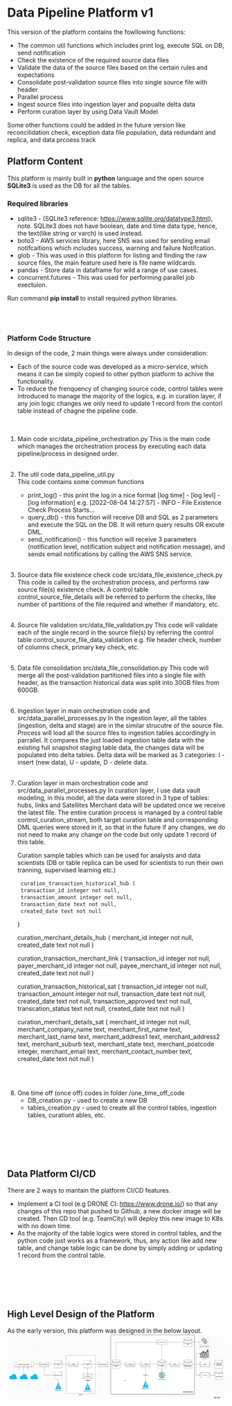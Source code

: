 # Data Pipeline Platform v1

This version of the platform contains the fowllowing functions:

* The common util functions which includes print log, execute SQL on DB, send notification
* Check the existence of the required source data files
* Validate the data of the source files based on the certain rules and expectations
* Consolidate post-validation source files into single source file with header
* Parallel process 
* Ingest source files into ingestion layer and popualte delta data
* Perform curation layer by using Data Vault Model


Some other functions could be added in the future version like reconcilidation check, exception data file population, data redundant and replica, and data prcoess track




## Platform Content

This platform is mainly built in **python** language and the open source **SQLite3** is used as the DB for all the tables.


### Required libraries 

 * sqlite3 - (SQLite3 reference: https://www.sqlite.org/datatype3.html), note. SQLite3 does not have boolean, date and time data type, hence, the text(like string or varch) is used instead.
 * boto3 - AWS services library, here SNS was used for sending email notifcaitions which includes success, warning and failure Notifcation.
 * glob - This was used in this platform for listing and finding the raw source files, the main feature used here is file name wildcards.
 * pandas - Store data in dataframe for wild a range of use cases.
 * concurrent.futures  - This was used for performing parallel job exectuion.

Run command **pip install <library>** to install required python libraries.
<br><br><br><br>


### Platform Code Structure 

In design of the code, 2 main things were always under consideration:
   * Each of the source code was developed as a micro-service, which means it can be simply copied to other python platform to achive the functionality.
   * To reduce the frenquency of changing source code, control tables were introduced to manage the majority of the logics, e.g. in curation layer, if any join logic changes we only need to update 1 record from the contorl table instead of chagne the pipeline code.
<br><br><br>


1. Main code src/data_pipeline_orchestration.py
    This is the main code which manages the orchestration process by executing each data pipeline/process in designed order.
<br><br>

2. The util code data_pipeline_util.py <br>
    This code contains some common functions
    * print_log() - this print the log in a nice format [log time] - [log levl] - [log information] e.g. [2022-08-04 14:27:57] - INFO - File Existence Check Process Starts...
    * query_db() - this function will receive DB and SQL as 2 parameters and execute the SQL on the DB. It will return query results OR excute DML. 
    * send_notification() - this function will receive 3 parameters (notification level, notification subject and notification message), and sends email notifications by calling the AWS SNS service.
<br><br>

3. Source data file existence check code src/data_file_existence_check.py
    This code is called by the orchestration process, and performs raw source file(s) existence check.
    A control table control_source_file_details will be referred to perform the checks, like number of partitions of the file required and whether if mandatory, etc.
<br><br>

4. Source file validation src/data_file_validation.py
    This code will validate each of the single record in the source file(s) by referring the control table control_source_file_data_validation e.g. file header check, number of columns check, primary key check, etc.
<br><br>

5. Data file consolidation src/data_file_consolidation.py
    This code will merge all the post-validation partitioned files into a single file with header, as the transaction historical data was split into 30GB files from 600GB.
<br><br>

6. Ingestion layer in main orchestration code and src/data_parallel_processes.py
    In the ingestion layer, all the tables (ingestion, delta and stage) are in the similar strucutre of the source file.
    Process will load all the source files to ingestion tables accordingly in parrallel.
    It compares the just loaded ingestion table data with the existing full snapshot staging table data, the changes data will be populated into delta tables. Delta data will be marked as 3 categories: I - insert (new data), U - update, D - delete data.
<br><br>

7. Curation layer in main orchestration code and src/data_parallel_processes.py
    In curation layer, I use data vault modeling, in this model, all the data were stored in 3 type of tables: hubs, links and Satellites
    Merchant data will be updated once we receive the latest file.
    The entire curation process is managed by a control table control_curation_stream, both target curation table and corresponding DML queries were stored in it, so that in the future if any changes, we do not need to make any change on the code but only update 1 record of this table.<br>

    Curation sample tables which can be used for analysts and data scientists (DB or table replica can be used for scientists to run their own tranning, supervised learning etc.)
  
        curation_transaction_historical_hub (
		transaction_id integer not null,
		transaction_amount integer not null,
		transaction_date text not null,
		created_date text not null
	)

	curation_merchant_details_hub (
		merchant_id integer not null,
		created_date text not null
	)

	curation_transaction_merchant_link (
		transaction_id integer not null,
		payer_merchant_id integer not null,
		payee_merchant_id integer not null,
		created_date text not null
	)
	
	curation_transaction_historical_sat (
		transaction_id integer not null,
		transaction_amount integer not null,
		transaction_date text not null,
		created_date text not null,
		transaction_approved text not null,
		transcation_status text not null,
		created_date text not null
	)
		
	curation_merchant_details_sat (
		merchant_id integer not null,
		merchant_company_name text,
		merchant_first_name text,
		merchant_last_name text,
		merchant_address1 text,
		merchant_address2 text,
		merchant_suburb text,
		merchant_state text,
		merchant_postcode integer,
		merchant_email text,
		merchant_contact_number text,
		created_date text not null
	)
    
<br><br>





8. One time off (once off) codes in folder /one_time_off_code
    * DB_creation.py  - used to create a new DB
    * tables_creation.py - used to create all the control tables, ingestion tables, curationt ables, etc.
<br><br><br><br><br><br>




## Data Platform CI/CD 

There are 2 ways to mantain the platform CI/CD features.
  * Implement a CI tool (e.g DRONE CI: https://www.drone.io/) so that any changes of this repo that pushed to Github, a new docker image will be created. Then CD tool (e.g. TeamCity) will deploy this new image to K8s with no down time.
  * As the majority of the table logics were stored in control tables, and the python code just works as a framework, thus, any action like add new table, and change table logic can be done by simply adding or updating 1 record from the control table.
<br><br><br><br><br><br>


## High Level Design of the Platform
As the early version, this platform was designed in the below layout.
![](images/data_flow.GIF)

